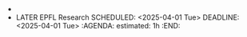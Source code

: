 -
- LATER EPFL Research
  SCHEDULED: <2025-04-01 Tue>
  DEADLINE: <2025-04-01 Tue>
  :AGENDA:
  estimated: 1h
  :END: